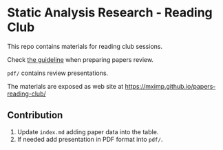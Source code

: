 # Static Analysis Research - Reading Club

This repo contains materials for reading club sessions.

Check [the guideline](paper-review-guideline.md)
when preparing papers review.

`pdf/` contains review presentations. 

The materials are exposed as web site at https://mximp.github.io/papers-reading-club/

## Contribution

1. Update `index.md` adding paper data into the table.
2. If needed add presentation in PDF format into `pdf/`.
